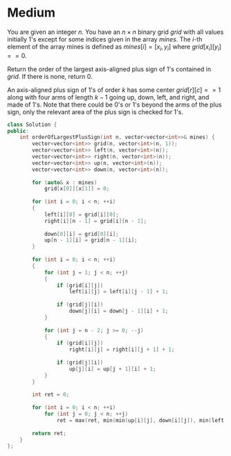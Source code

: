# Medium

You are given an integer $n$. You have an $n \times n$ binary grid $grid$ with all values initially $1$'s except for some indices given in the array $mines$. The $i$-th element of the array mines is defined as $mines[i] = [x_i, y_i]$ where $grid[x_i] [y_i] == 0$.

Return the order of the largest axis-aligned plus sign of $1$'s contained in $grid$. If there is none, return $0$.

An axis-aligned plus sign of $1$'s of order $k$ has some center $grid[r] [c] == 1$ along with four arms of length $k - 1$ going up, down, left, and right, and made of $1$'s. Note that there could be $0$'s or $1$'s beyond the arms of the plus sign, only the relevant area of the plus sign is checked for $1$'s.

```cpp
class Solution {
public:
    int orderOfLargestPlusSign(int n, vector<vector<int>>& mines) {
        vector<vector<int>> grid(n, vector<int>(n, 1));
        vector<vector<int>> left(n, vector<int>(n));
        vector<vector<int>> right(n, vector<int>(n));
        vector<vector<int>> up(n, vector<int>(n));
        vector<vector<int>> down(n, vector<int>(n));
        
        for (auto& x : mines)
            grid[x[0]][x[1]] = 0;
        
        for (int i = 0; i < n; ++i)
        {
            left[i][0] = grid[i][0];
            right[i][n - 1] = grid[i][n - 1];
            
            down[0][i] = grid[0][i];
            up[n - 1][i] = grid[n - 1][i];
        }
        
        for (int i = 0; i < n; ++i)
        {
            for (int j = 1; j < n; ++j)
            {
                if (grid[i][j])
                    left[i][j] = left[i][j - 1] + 1;
                
                if (grid[j][i])
                    down[j][i] = down[j - 1][i] + 1;
            }
            
            for (int j = n - 2; j >= 0; --j)
            {
                if (grid[i][j])
                    right[i][j] = right[i][j + 1] + 1;
                
                if (grid[j][i])
                    up[j][i] = up[j + 1][i] + 1;
            }
        }
        
        int ret = 0;
        
        for (int i = 0; i < n; ++i)
            for (int j = 0; j < n; ++j)
                ret = max(ret, min(min(up[i][j], down[i][j]), min(left[i][j], right[i][j])));
        
        return ret;
    }
};
```
